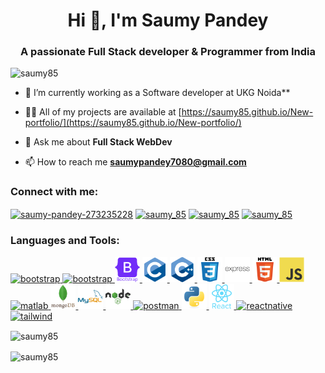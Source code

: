 <h1 align="center">Hi 👋, I'm Saumy Pandey</h1>
<h3 align="center">A passionate Full Stack developer & Programmer from India</h3>

<p align="left"> <img src="https://komarev.com/ghpvc/?username=saumy85&label=Profile%20views&color=0e75b6&style=flat" alt="saumy85" /> </p>

- 🌱 I’m currently working as a Software developer at UKG Noida**

- 👨‍💻 All of my projects are available at [https://saumy85.github.io/New-portfolio/](https://saumy85.github.io/New-portfolio/)

- 💬 Ask me about **Full Stack WebDev**

- 📫 How to reach me **saumypandey7080@gmail.com**

<h3 align="left">Connect with me:</h3>
<p align="left">
<a href="https://linkedin.com/in/saumy-pandey-273235228" target="blank"><img align="center" src="https://raw.githubusercontent.com/rahuldkjain/github-profile-readme-generator/master/src/images/icons/Social/linked-in-alt.svg" alt="saumy-pandey-273235228" height="30" width="40" /></a>
<a href="https://www.codechef.com/users/saumy_85" target="blank"><img align="center" src="https://cdn.jsdelivr.net/npm/simple-icons@3.1.0/icons/codechef.svg" alt="saumy_85" height="30" width="40" /></a>
<a href="https://www.leetcode.com/saumy_85" target="blank"><img align="center" src="https://raw.githubusercontent.com/rahuldkjain/github-profile-readme-generator/master/src/images/icons/Social/leet-code.svg" alt="saumy_85" height="30" width="40" /></a>
<a href="https://auth.geeksforgeeks.org/user/saumy_85" target="blank"><img align="center" src="https://raw.githubusercontent.com/rahuldkjain/github-profile-readme-generator/master/src/images/icons/Social/geeks-for-geeks.svg" alt="saumy_85" height="30" width="40" /></a>
</p>

<h3 align="left">Languages and Tools:</h3>
<p align="left"> 
<a href="https://dotnet.com" target="_blank" rel="noreferrer"> <img src="https://raw.githubusercontent.com/devicons/devicon/master/icons/dotnet/dotnet-plain-wordmark.svg" alt="bootstrap" width="40" height="40"/> </a> 
<a href="https://csharp.com" target="_blank" rel="noreferrer"> <img src="https://raw.githubusercontent.com/devicons/devicon/master/icons/csharp/csharp-plain-wordmark.svg" alt="bootstrap" width="40" height="40"/> </a> 
<a href="https://getbootstrap.com" target="_blank" rel="noreferrer"> <img src="https://raw.githubusercontent.com/devicons/devicon/master/icons/bootstrap/bootstrap-plain-wordmark.svg" alt="bootstrap" width="40" height="40"/> </a> 
<a href="https://www.cprogramming.com/" target="_blank" rel="noreferrer"> <img src="https://raw.githubusercontent.com/devicons/devicon/master/icons/c/c-original.svg" alt="c" width="40" height="40"/> </a> 
<a href="https://www.w3schools.com/cpp/" target="_blank" rel="noreferrer"> <img src="https://raw.githubusercontent.com/devicons/devicon/master/icons/cplusplus/cplusplus-original.svg" alt="cplusplus" width="40" height="40"/> </a> 
<a href="https://www.w3schools.com/css/" target="_blank" rel="noreferrer"> <img src="https://raw.githubusercontent.com/devicons/devicon/master/icons/css3/css3-original-wordmark.svg" alt="css3" width="40" height="40"/> </a>
<a href="https://expressjs.com" target="_blank" rel="noreferrer"> <img src="https://raw.githubusercontent.com/devicons/devicon/master/icons/express/express-original-wordmark.svg" alt="express" width="40" height="40"/> </a>
<a href="https://www.w3.org/html/" target="_blank" rel="noreferrer"> <img src="https://raw.githubusercontent.com/devicons/devicon/master/icons/html5/html5-original-wordmark.svg" alt="html5" width="40" height="40"/> </a>
<a href="https://developer.mozilla.org/en-US/docs/Web/JavaScript" target="_blank" rel="noreferrer"> <img src="https://raw.githubusercontent.com/devicons/devicon/master/icons/javascript/javascript-original.svg" alt="javascript" width="40" height="40"/> </a> 
<a href="https://www.mathworks.com/" target="_blank" rel="noreferrer"> <img src="https://upload.wikimedia.org/wikipedia/commons/2/21/Matlab_Logo.png" alt="matlab" width="40" height="40"/> </a>
<a href="https://www.mongodb.com/" target="_blank" rel="noreferrer"> <img src="https://raw.githubusercontent.com/devicons/devicon/master/icons/mongodb/mongodb-original-wordmark.svg" alt="mongodb" width="40" height="40"/> </a> 
<a href="https://www.mysql.com/" target="_blank" rel="noreferrer"> <img src="https://raw.githubusercontent.com/devicons/devicon/master/icons/mysql/mysql-original-wordmark.svg" alt="mysql" width="40" height="40"/> </a> 
<a href="https://nodejs.org" target="_blank" rel="noreferrer"> <img src="https://raw.githubusercontent.com/devicons/devicon/master/icons/nodejs/nodejs-original-wordmark.svg" alt="nodejs" width="40" height="40"/> </a>
<a href="https://postman.com" target="_blank" rel="noreferrer"> <img src="https://www.vectorlogo.zone/logos/getpostman/getpostman-icon.svg" alt="postman" width="40" height="40"/> </a>
<a href="https://www.python.org" target="_blank" rel="noreferrer"> <img src="https://raw.githubusercontent.com/devicons/devicon/master/icons/python/python-original.svg" alt="python" width="40" height="40"/> </a>
<a href="https://reactjs.org/" target="_blank" rel="noreferrer"> <img src="https://raw.githubusercontent.com/devicons/devicon/master/icons/react/react-original-wordmark.svg" alt="react" width="40" height="40"/> </a> 
<a href="https://reactnative.dev/" target="_blank" rel="noreferrer"> <img src="https://reactnative.dev/img/header_logo.svg" alt="reactnative" width="40" height="40"/> </a>
<a href="https://tailwindcss.com/" target="_blank" rel="noreferrer"> <img src="https://www.vectorlogo.zone/logos/tailwindcss/tailwindcss-icon.svg" alt="tailwind" width="40" height="40"/> </a> </p>

<p><img align="center" src="https://github-readme-stats.vercel.app/api/top-langs?username=saumy85&show_icons=true&locale=en&layout=compact" alt="saumy85" /></p>

<p><img align="center" src="https://github-readme-streak-stats.herokuapp.com/?user=saumy85&" alt="saumy85" /></p>
